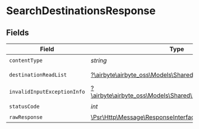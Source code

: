 # SearchDestinationsResponse


## Fields

| Field                                                                                                             | Type                                                                                                              | Required                                                                                                          | Description                                                                                                       |
| ----------------------------------------------------------------------------------------------------------------- | ----------------------------------------------------------------------------------------------------------------- | ----------------------------------------------------------------------------------------------------------------- | ----------------------------------------------------------------------------------------------------------------- |
| `contentType`                                                                                                     | *string*                                                                                                          | :heavy_check_mark:                                                                                                | N/A                                                                                                               |
| `destinationReadList`                                                                                             | [?\airbyte\airbyte_oss\Models\Shared\DestinationReadList](../../models/shared/DestinationReadList.md)             | :heavy_minus_sign:                                                                                                | Successful operation                                                                                              |
| `invalidInputExceptionInfo`                                                                                       | [?\airbyte\airbyte_oss\Models\Shared\InvalidInputExceptionInfo](../../models/shared/InvalidInputExceptionInfo.md) | :heavy_minus_sign:                                                                                                | Input failed validation                                                                                           |
| `statusCode`                                                                                                      | *int*                                                                                                             | :heavy_check_mark:                                                                                                | N/A                                                                                                               |
| `rawResponse`                                                                                                     | [\Psr\Http\Message\ResponseInterface](https://www.php-fig.org/psr/psr-7/#33-psrhttpmessageresponseinterface)      | :heavy_minus_sign:                                                                                                | N/A                                                                                                               |